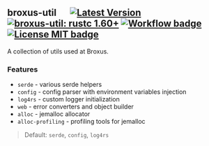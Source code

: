 ## broxus-util &emsp; [![Latest Version]][crates.io] [![broxus-util: rustc 1.60+]][Rust 1.60] [![Workflow badge]][Workflow] [![License MIT badge]][License MIT]

[Latest Version]: https://img.shields.io/crates/v/broxus-util.svg

[crates.io]: https://crates.io/crates/broxus-util

[broxus-util: rustc 1.60+]: https://img.shields.io/badge/rustc-1.60+-lightgray.svg

[Rust 1.60]: https://blog.rust-lang.org/2022/04/07/Rust-1.60.0.html

[Workflow badge]: https://img.shields.io/github/workflow/status/broxus/broxus-util/master

[Workflow]: https://github.com/broxus/broxus-util/actions?query=workflow%3Amaster

[License MIT badge]: https://img.shields.io/badge/license-MIT-blue.svg

[License MIT]: https://opensource.org/licenses/MIT

A collection of utils used at Broxus.

### Features

- `serde` - various serde helpers
- `config` - config parser with environment variables injection
- `log4rs` - custom logger initialization
- `web` - error converters and object builder
- `alloc` - jemalloc allocator
- `alloc-profiling` - profiling tools for jemalloc

> Default: `serde`, `config`, `log4rs`
